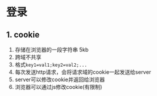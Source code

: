 # 登录
## 1. cookie
1. 存储在浏览器的一段字符串 5kb
2. 跨域不共享
3. 格式```key1=val1;key2=val2;...```
4. 每次发送http请求，会将请求域的cookie一起发送给server
5. server可以修改cookie并返回给浏览器
6. 浏览器可以通过js修改cookie(有限制)